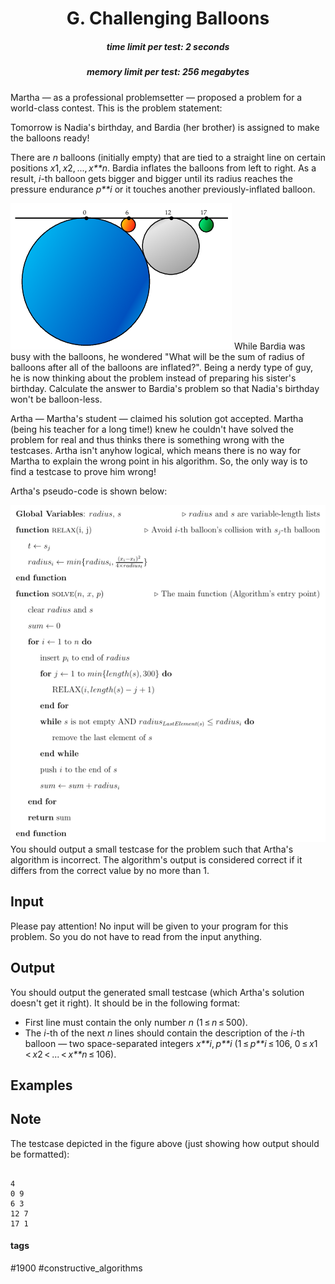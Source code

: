 <h1 style='text-align: center;'> G. Challenging Balloons</h1>

<h5 style='text-align: center;'>time limit per test: 2 seconds</h5>
<h5 style='text-align: center;'>memory limit per test: 256 megabytes</h5>

Martha — as a professional problemsetter — proposed a problem for a world-class contest. This is the problem statement:

Tomorrow is Nadia's birthday, and Bardia (her brother) is assigned to make the balloons ready!

There are *n* balloons (initially empty) that are tied to a straight line on certain positions *x*1, *x*2, ..., *x**n*. Bardia inflates the balloons from left to right. As a result, *i*-th balloon gets bigger and bigger until its radius reaches the pressure endurance *p**i* or it touches another previously-inflated balloon.

 ![](images/7eb8254388675bd6d77b8c17f51b305d07b82323.png) While Bardia was busy with the balloons, he wondered "What will be the sum of radius of balloons after all of the balloons are inflated?". Being a nerdy type of guy, he is now thinking about the problem instead of preparing his sister's birthday. Calculate the answer to Bardia's problem so that Nadia's birthday won't be balloon-less.

Artha — Martha's student — claimed his solution got accepted. Martha (being his teacher for a long time!) knew he couldn't have solved the problem for real and thus thinks there is something wrong with the testcases. Artha isn't anyhow logical, which means there is no way for Martha to explain the wrong point in his algorithm. So, the only way is to find a testcase to prove him wrong!

Artha's pseudo-code is shown below:

 ![](images/863d293a3ddce6ae53d16179658b80a29e9292b9.png) You should output a small testcase for the problem such that Artha's algorithm is incorrect. The algorithm's output is considered correct if it differs from the correct value by no more than 1.

## Input

Please pay attention! No input will be given to your program for this problem. So you do not have to read from the input anything.

## Output

You should output the generated small testcase (which Artha's solution doesn't get it right). It should be in the following format:

* First line must contain the only number *n* (1 ≤ *n* ≤ 500).
* The *i*-th of the next *n* lines should contain the description of the *i*-th balloon — two space-separated integers *x**i*, *p**i* (1 ≤ *p**i* ≤ 106, 0 ≤ *x*1 < *x*2 < ... < *x**n* ≤ 106).
## Examples

## Note

The testcase depicted in the figure above (just showing how output should be formatted):


```
  
4  
0 9  
6 3  
12 7  
17 1  

```
 

#### tags 

#1900 #constructive_algorithms 